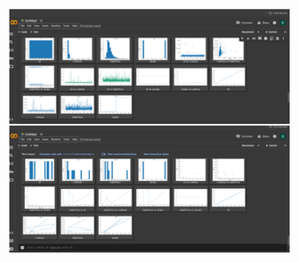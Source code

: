 <img src="https://github.com/smriti2911/sales_price_prediction/blob/main/Screenshot%202024-09-03%20173749.png" alt="Image Description">
<img src="https://github.com/smriti2911/sales_price_prediction/blob/main/Screenshot%202024-09-03%20174225.png" alt="Image Description">


